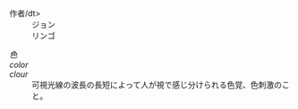 <dl>  
  <dt>作者/dt>
  <dd>ジョン</dd>
  <dd>リンゴ</dd> 
</dl>

<dl> 
  <dt lang="ja"><dfn>色</dfn></dt>
  <dt lang="en-US"><dfn>color</dfn></dt>
  <dt lang="en-GB"><dfn>clour</dfn></dt>
  <dd>可視光線の波長の長短によって人が視で感じ分けられる色覚、色刺激のこと。</dd>
</dl>
